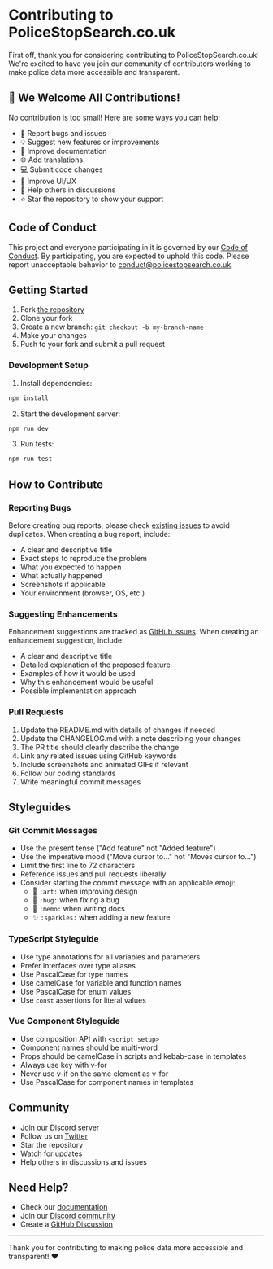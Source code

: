 # Contributing to PoliceStopSearch.co.uk

First off, thank you for considering contributing to PoliceStopSearch.co.uk! We're excited to have you join our community of contributors working to make police data more accessible and transparent.

## 🌟 We Welcome All Contributions!

No contribution is too small! Here are some ways you can help:

- 🐛 Report bugs and issues
- 💡 Suggest new features or improvements
- 📝 Improve documentation
- 🌐 Add translations
- 💻 Submit code changes
- 🎨 Improve UI/UX
- 🤝 Help others in discussions
- ⭐ Star the repository to show your support

## Code of Conduct

This project and everyone participating in it is governed by our [Code of Conduct](CODE_OF_CONDUCT.md). By participating, you are expected to uphold this code. Please report unacceptable behavior to [conduct@policestopsearch.co.uk](mailto:conduct@policestopsearch.co.uk).

## Getting Started

1. Fork [the repository](https://github.com/HairyDuck/PoliceStopSearch.co.uk)
2. Clone your fork
3. Create a new branch: `git checkout -b my-branch-name`
4. Make your changes
5. Push to your fork and submit a pull request

### Development Setup

1. Install dependencies:
```bash
npm install
```

2. Start the development server:
```bash
npm run dev
```

3. Run tests:
```bash
npm run test
```

## How to Contribute

### Reporting Bugs

Before creating bug reports, please check [existing issues](https://github.com/HairyDuck/PoliceStopSearch.co.uk/issues) to avoid duplicates. When creating a bug report, include:

* A clear and descriptive title
* Exact steps to reproduce the problem
* What you expected to happen
* What actually happened
* Screenshots if applicable
* Your environment (browser, OS, etc.)

### Suggesting Enhancements

Enhancement suggestions are tracked as [GitHub issues](https://github.com/HairyDuck/PoliceStopSearch.co.uk/issues). When creating an enhancement suggestion, include:

* A clear and descriptive title
* Detailed explanation of the proposed feature
* Examples of how it would be used
* Why this enhancement would be useful
* Possible implementation approach

### Pull Requests

1. Update the README.md with details of changes if needed
2. Update the CHANGELOG.md with a note describing your changes
3. The PR title should clearly describe the change
4. Link any related issues using GitHub keywords
5. Include screenshots and animated GIFs if relevant
6. Follow our coding standards
7. Write meaningful commit messages

## Styleguides

### Git Commit Messages

* Use the present tense ("Add feature" not "Added feature")
* Use the imperative mood ("Move cursor to..." not "Moves cursor to...")
* Limit the first line to 72 characters
* Reference issues and pull requests liberally
* Consider starting the commit message with an applicable emoji:
    * 🎨 `:art:` when improving design
    * 🐛 `:bug:` when fixing a bug
    * 📝 `:memo:` when writing docs
    * ✨ `:sparkles:` when adding a new feature

### TypeScript Styleguide

* Use type annotations for all variables and parameters
* Prefer interfaces over type aliases
* Use PascalCase for type names
* Use camelCase for variable and function names
* Use PascalCase for enum values
* Use `const` assertions for literal values

### Vue Component Styleguide

* Use composition API with `<script setup>`
* Component names should be multi-word
* Props should be camelCase in scripts and kebab-case in templates
* Always use key with v-for
* Never use v-if on the same element as v-for
* Use PascalCase for component names in templates

## Community

* Join our [Discord server](https://discord.gg/your-invite-link)
* Follow us on [Twitter](https://twitter.com/your-handle)
* Star the repository
* Watch for updates
* Help others in discussions and issues

## Need Help?

* Check our [documentation](https://github.com/HairyDuck/PoliceStopSearch.co.uk/wiki)
* Join our [Discord community](https://discord.gg/your-invite-link)
* Create a [GitHub Discussion](https://github.com/HairyDuck/PoliceStopSearch.co.uk/discussions)

---

Thank you for contributing to making police data more accessible and transparent! ❤️ 
